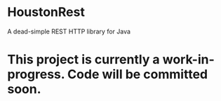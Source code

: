 # HoustonRest
A dead-simple REST HTTP library for Java

# This project is currently a work-in-progress. Code will be committed soon.
